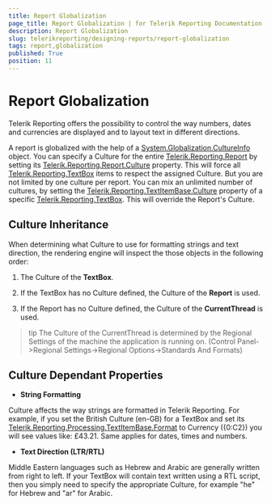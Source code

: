 ```yaml
---
title: Report Globalization
page_title: Report Globalization | for Telerik Reporting Documentation
description: Report Globalization
slug: telerikreporting/designing-reports/report-globalization
tags: report,globalization
published: True
position: 11
---
```


# Report Globalization


Telerik Reporting offers the possibility to control the way numbers, dates and currencies are displayed and to layout text in different directions.

A report is globalized with the help of a  [System.Globalization.CultureInfo](http://msdn2.microsoft.com/en-us/library/system.globalization.cultureinfo.aspx) object. You can specify a Culture for the entire  [Telerik.Reporting.Report](/reporting/api/Telerik.Reporting.Report)  by setting its   [Telerik.Reporting.Report.Culture](/reporting/api/Telerik.Reporting.Report#Telerik_Reporting_Report_Culture)  property. This will force all   [Telerik.Reporting.TextBox](/reporting/api/Telerik.Reporting.TextBox)  items to respect the assigned Culture. But you are not limited by one culture per report. You can mix an unlimited number of cultures, by setting the   [Telerik.Reporting.TextItemBase.Culture](/reporting/api/Telerik.Reporting.TextItemBase#Telerik_Reporting_TextItemBase_Culture) property of a specific   [Telerik.Reporting.TextBox](/reporting/api/Telerik.Reporting.TextBox). This will override the Report's Culture.

## Culture Inheritance

When determining what Culture to use for formatting strings and text direction, the rendering engine will inspect the those objects in the following order:

1. The Culture of the __TextBox__.

1. If the TextBox has no Culture defined, the Culture of the __Report__  is used.

1. If the Report has no Culture defined, the Culture of the __CurrentThread__ is used.

>tip The Culture of the CurrentThread is determined by the Regional Settings of the machine the application is running on. (Control Panel->Regional Settings->Regional Options->Standards And Formats)        


## Culture Dependant Properties

* __String Formatting__ 

Culture affects the way strings are formatted in Telerik Reporting. For example, if you set the British Culture (en-GB) for a TextBox and set its [Telerik.Reporting.Processing.TextItemBase.Format](/reporting/api/Telerik.Reporting.Processing.TextItemBase#Telerik_Reporting_Processing_TextItemBase_Format) to Currency ({0:C2}) you will see values like: £43.21. Same applies for dates, times and numbers.

* __Text Direction (LTR/RTL)__ 

Middle Eastern languages such as Hebrew and Arabic are generally written from right to left. If your TextBox will contain text written using a RTL script, then you simply need to specify the appropriate Culture, for example "he" for Hebrew and "ar" for Arabic.
